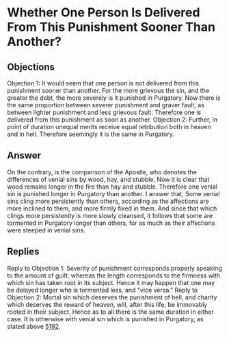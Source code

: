 # Whether One Person Is Delivered From This Punishment Sooner Than Another?
## Objections
Objection 1: It would seem that one person is not delivered from this punishment sooner than another. For the more grievous the sin, and the greater the debt, the more severely is it punished in Purgatory. Now there is the same proportion between severer punishment and graver fault, as between lighter punishment and less grievous fault. Therefore one is delivered from this punishment as soon as another.
Objection 2: Further, in point of duration unequal merits receive equal retribution both in heaven and in hell. Therefore seemingly it is the same in Purgatory.
## Answer
On the contrary, is the comparison of the Apostle, who denotes the differences of venial sins by wood, hay, and stubble. Now it is clear that wood remains longer in the fire than hay and stubble. Therefore one venial sin is punished longer in Purgatory than another.
I answer that, Some venial sins cling more persistently than others, according as the affections are more inclined to them, and more firmly fixed in them. And since that which clings more persistently is more slowly cleansed, it follows that some are tormented in Purgatory longer than others, for as much as their affections were steeped in venial sins.
## Replies
Reply to Objection 1: Severity of punishment corresponds properly speaking to the amount of guilt: whereas the length corresponds to the firmness with which sin has taken root in its subject. Hence it may happen that one may be delayed longer who is tormented less, and "vice versa."
Reply to Objection 2: Mortal sin which deserves the punishment of hell, and charity which deserves the reward of heaven, will, after this life, be immovably rooted in their subject. Hence as to all there is the same duration in either case. It is otherwise with venial sin which is punished in Purgatory, as stated above [5192](A[6]).